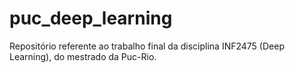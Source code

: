 # puc_deep_learning
Repositório referente ao trabalho final da disciplina INF2475 (Deep Learning), do mestrado da Puc-Rio.
